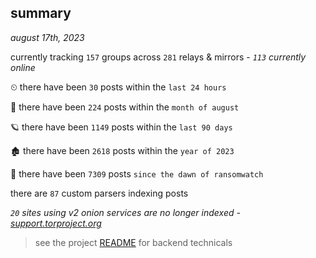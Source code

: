 
## summary
_august 17th, 2023_

currently tracking `157` groups across `281` relays & mirrors - _`113` currently online_

⏲ there have been `30` posts within the `last 24 hours`

🦈 there have been `224` posts within the `month of august`

🪐 there have been `1149` posts within the `last 90 days`

🏚 there have been `2618` posts within the `year of 2023`

🦕 there have been `7309` posts `since the dawn of ransomwatch`

there are `87` custom parsers indexing posts

_`20` sites using v2 onion services are no longer indexed - [support.torproject.org](https://support.torproject.org/onionservices/v2-deprecation/)_

> see the project [README](https://github.com/joshhighet/ransomwatch#ransomwatch--) for backend technicals
